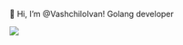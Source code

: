 👋 Hi, I’m @VashchiloIvan! Golang developer

![](https://github.com/user-attachments/assets/ae1c295a-12e3-47ac-ad2d-a3f7277fa67f)
